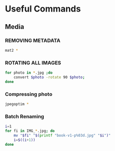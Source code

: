 # Useful Commands
## Media
### REMOVING METADATA
```sh
mat2 *
```
### ROTATING ALL IMAGES
```sh
for photo in *.jpg ;do
    convert $photo -rotate 90 $photo;
done
```
### Compressing photo
```sh
jpegoptim *
```
### Batch Renaming
```sh
i=1
for fi in IMG_*.jpg; do
    mv "$fi" "$(printf "book-v1-p%03d.jpg" "$i")"
    i=$((i+1))
done
```

